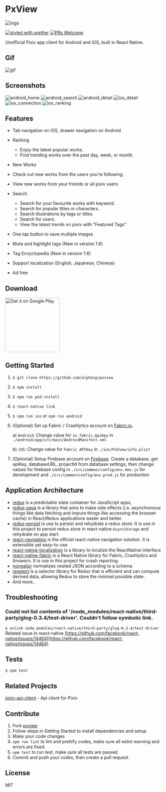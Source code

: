 # PxView
![logo](./src/images/logo.png)

[![styled with prettier](https://img.shields.io/badge/styled_with-prettier-ff69b4.svg)](https://github.com/prettier/prettier)
[![PRs Welcome](https://img.shields.io/badge/PRs-welcome-brightgreen.svg)](https://github.com/alphasp/pxview/pulls)

Unofficial Pixiv app client for Android and iOS, built in React Native.

## Gif
![gif](./screenshots/demo.gif)

## Screenshots
![android_home](./screenshots/android/en/1.png)
![android_search](./screenshots/android/en/2.png)
![android_detail](./screenshots/android/en/3.png)
![ios_detail](./screenshots/ios/en/3.png)
![ios_connection](./screenshots/ios/en/4.png)
![ios_ranking](./screenshots/ios/en/5.png)

## Features
- Tab navigation on iOS, drawer navigation on Android
- Ranking
	- Enjoy the latest popular works.
 	- Find trending works over the past day, week, or month.

- New Works
 - Check out new works from the users you're following.
 - View new works from your friends or all pixiv users

- Search
	- Search for your favourite works with keyword.
 	- Search for popular titles or characters.
 	- Search illustrations by tags or titles.
 	- Search for users.
 	- View the latest trends on pixiv with "Featured Tags"
- One tap button to save multiple images
- Mute and highlight tags (New in version 1.6)
- Tag Encyclopedia (New in version 1.6)
- Support localization (English, Japanese, Chinese)
- Ad free



## Download 
<a href='https://play.google.com/store/apps/details?id=com.utopia.pxview&pcampaignid=MKT-Other-global-all-co-prtnr-py-PartBadge-Mar2515-1'><img alt='Get it on Google Play' src='https://play.google.com/intl/en_us/badges/images/generic/en_badge_web_generic.png' width="175" /></a>


## Getting Started
1. `$ git clone https://github.com/alphasp/pxview`
2. `$ npm install`
3. `$ npm run pod-install`
4. `$ react-native link`
5. `$ npm run ios` or `npm run android`
6. (Optional) Set up Fabric / Crashlytics account on [Fabric.io](https://fabric.io/). 

	a) `Android`: Change value for `io.fabric.ApiKey` in `./android/app/src/main/AndroidManifest.xml`
	
	b) `iOS`: Change value for `Fabric APIKey` in `./ios/PxView/info.plist`
7. (Optional) Setup Firebase account on [Firebase](https://firebase.google.com/). Create a database, get apiKey, databaseURL, projectId from database settings, then change values for firebase config in `./src/common/config/env.dev.js` for development and `./src/common/config/env.prod.js` for production

## Application Architecture
- [redux](https://github.com/reactjs/redux) is a predictable state container for JavaScript apps, 
- [redux-saga](https://github.com/yelouafi/redux-saga/) is a library that aims to make side effects (i.e. asynchronous things like data fetching and impure things like accessing the browser cache) in React/Redux applications easier and better.
- [redux-persist]() is use to persist and rehydrate a redux store. It is use in this project to persist redux store in react-native `AsyncStorage` and rehydrate on app start.
- [react-navigation](https://github.com/react-community/react-navigation) is the official react-native navigation solution. It is extensible yet easy-to-use
- [react-native-localization](https://github.com/stefalda/ReactNativeLocalization) is a library to localize the ReactNative interface
- [react-native-fabric](https://github.com/corymsmith/react-native-fabric) is a React Native library for Fabric, Crashlytics and Answers. It is use in this project for crash reporting.
- [normalizr](https://github.com/paularmstrong/normalizr) normalizes nested JSON according to a schema
- [reselect](https://github.com/reactjs/reselect) is a selector library for Redux that is efficient and can compute derived data, allowing Redux to store the minimal possible state.
- And more..
 
## Troubleshooting

### Could not list contents of '<YOUR-APP-PATH>/node_modules/react-native/third-party/glog-0.3.4/test-driver'. Couldn't follow symbolic link.

`$ unlink node_modules/react-native/third-party/glog-0.3.4/test-driver`
Related issue in react-native [https://github.com/facebook/react-native/issues/14464](https://github.com/facebook/react-native/issues/14464)


## Tests
```
$ npm test
```

## Related Projects
[pixiv-api-client](https://github.com/alphasp/pixiv-api-client) - Api client for Pixiv

## Contribute
1. Fork [pxview](https://github.com/alphasp/pxview)
2. Follow steps in Getting Started to install dependencies and setup.
3. Make your code changes
4. `npm run lint` to lint and prettify codes, make sure all eslint warning and errors are fixed.
5. `npm test` to run test, make sure all tests are passed.
6. Commit and push your codes, then create a pull request.


## License

MIT